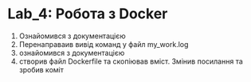 # Lab_4: Робота з Docker

1. Ознайомився з документацією
2. Перенаправаив вивід команд у файл my_work.log
3. ознайомився з документацією
4. створив файл Dockerfile та скопіював вміст. Змінив посилання та зробив коміт